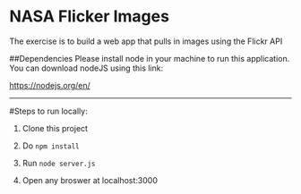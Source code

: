 # NASA Flicker Images
The exercise is to build a web app that pulls in images using the Flickr API


##Dependencies
Please install node in your machine to run this application. You can download nodeJS using this link:

https://nodejs.org/en/

---------------------------------------

#Steps to run locally:

1) Clone this project

2) Do `npm install`

3) Run `node server.js`

4) Open any broswer at localhost:3000